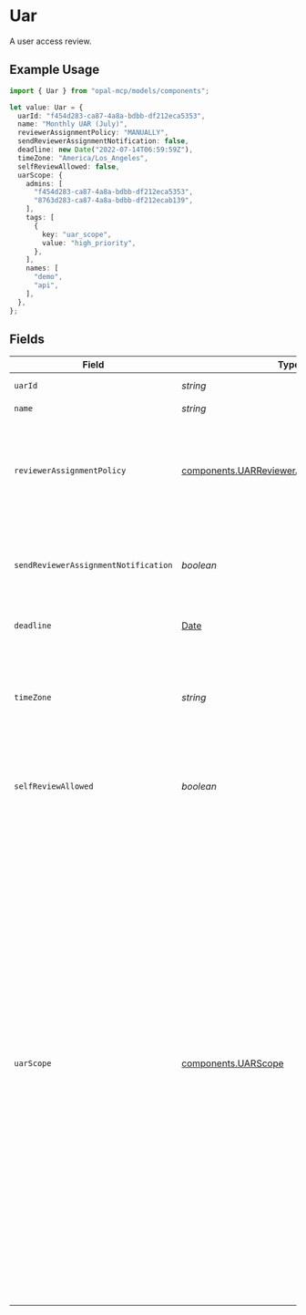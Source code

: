 # Uar

A user access review.

## Example Usage

```typescript
import { Uar } from "opal-mcp/models/components";

let value: Uar = {
  uarId: "f454d283-ca87-4a8a-bdbb-df212eca5353",
  name: "Monthly UAR (July)",
  reviewerAssignmentPolicy: "MANUALLY",
  sendReviewerAssignmentNotification: false,
  deadline: new Date("2022-07-14T06:59:59Z"),
  timeZone: "America/Los_Angeles",
  selfReviewAllowed: false,
  uarScope: {
    admins: [
      "f454d283-ca87-4a8a-bdbb-df212eca5353",
      "8763d283-ca87-4a8a-bdbb-df212ecab139",
    ],
    tags: [
      {
        key: "uar_scope",
        value: "high_priority",
      },
    ],
    names: [
      "demo",
      "api",
    ],
  },
};
```

## Fields

| Field                                                                                                                                                                                                                                                                                                                                                                                                                                                                                                                                                                                               | Type                                                                                                                                                                                                                                                                                                                                                                                                                                                                                                                                                                                                | Required                                                                                                                                                                                                                                                                                                                                                                                                                                                                                                                                                                                            | Description                                                                                                                                                                                                                                                                                                                                                                                                                                                                                                                                                                                         | Example                                                                                                                                                                                                                                                                                                                                                                                                                                                                                                                                                                                             |
| --------------------------------------------------------------------------------------------------------------------------------------------------------------------------------------------------------------------------------------------------------------------------------------------------------------------------------------------------------------------------------------------------------------------------------------------------------------------------------------------------------------------------------------------------------------------------------------------------- | --------------------------------------------------------------------------------------------------------------------------------------------------------------------------------------------------------------------------------------------------------------------------------------------------------------------------------------------------------------------------------------------------------------------------------------------------------------------------------------------------------------------------------------------------------------------------------------------------- | --------------------------------------------------------------------------------------------------------------------------------------------------------------------------------------------------------------------------------------------------------------------------------------------------------------------------------------------------------------------------------------------------------------------------------------------------------------------------------------------------------------------------------------------------------------------------------------------------- | --------------------------------------------------------------------------------------------------------------------------------------------------------------------------------------------------------------------------------------------------------------------------------------------------------------------------------------------------------------------------------------------------------------------------------------------------------------------------------------------------------------------------------------------------------------------------------------------------- | --------------------------------------------------------------------------------------------------------------------------------------------------------------------------------------------------------------------------------------------------------------------------------------------------------------------------------------------------------------------------------------------------------------------------------------------------------------------------------------------------------------------------------------------------------------------------------------------------- |
| `uarId`                                                                                                                                                                                                                                                                                                                                                                                                                                                                                                                                                                                             | *string*                                                                                                                                                                                                                                                                                                                                                                                                                                                                                                                                                                                            | :heavy_check_mark:                                                                                                                                                                                                                                                                                                                                                                                                                                                                                                                                                                                  | The ID of the UAR.                                                                                                                                                                                                                                                                                                                                                                                                                                                                                                                                                                                  | f454d283-ca87-4a8a-bdbb-df212eca5353                                                                                                                                                                                                                                                                                                                                                                                                                                                                                                                                                                |
| `name`                                                                                                                                                                                                                                                                                                                                                                                                                                                                                                                                                                                              | *string*                                                                                                                                                                                                                                                                                                                                                                                                                                                                                                                                                                                            | :heavy_check_mark:                                                                                                                                                                                                                                                                                                                                                                                                                                                                                                                                                                                  | The name of the UAR.                                                                                                                                                                                                                                                                                                                                                                                                                                                                                                                                                                                | Monthly UAR (July)                                                                                                                                                                                                                                                                                                                                                                                                                                                                                                                                                                                  |
| `reviewerAssignmentPolicy`                                                                                                                                                                                                                                                                                                                                                                                                                                                                                                                                                                          | [components.UARReviewerAssignmentPolicyEnum](../../models/components/uarreviewerassignmentpolicyenum.md)                                                                                                                                                                                                                                                                                                                                                                                                                                                                                            | :heavy_check_mark:                                                                                                                                                                                                                                                                                                                                                                                                                                                                                                                                                                                  | A policy for auto-assigning reviewers. If auto-assignment is on, specific assignments can still be manually adjusted after the access review is started. Default is Manually.                                                                                                                                                                                                                                                                                                                                                                                                                       | MANUALLY                                                                                                                                                                                                                                                                                                                                                                                                                                                                                                                                                                                            |
| `sendReviewerAssignmentNotification`                                                                                                                                                                                                                                                                                                                                                                                                                                                                                                                                                                | *boolean*                                                                                                                                                                                                                                                                                                                                                                                                                                                                                                                                                                                           | :heavy_check_mark:                                                                                                                                                                                                                                                                                                                                                                                                                                                                                                                                                                                  | A bool representing whether to send a notification to reviewers when they're assigned a new review. Default is False.                                                                                                                                                                                                                                                                                                                                                                                                                                                                               | false                                                                                                                                                                                                                                                                                                                                                                                                                                                                                                                                                                                               |
| `deadline`                                                                                                                                                                                                                                                                                                                                                                                                                                                                                                                                                                                          | [Date](https://developer.mozilla.org/en-US/docs/Web/JavaScript/Reference/Global_Objects/Date)                                                                                                                                                                                                                                                                                                                                                                                                                                                                                                       | :heavy_check_mark:                                                                                                                                                                                                                                                                                                                                                                                                                                                                                                                                                                                  | The last day for reviewers to complete their access reviews.                                                                                                                                                                                                                                                                                                                                                                                                                                                                                                                                        | 2022-07-14 06:59:59 +0000 UTC                                                                                                                                                                                                                                                                                                                                                                                                                                                                                                                                                                       |
| `timeZone`                                                                                                                                                                                                                                                                                                                                                                                                                                                                                                                                                                                          | *string*                                                                                                                                                                                                                                                                                                                                                                                                                                                                                                                                                                                            | :heavy_check_mark:                                                                                                                                                                                                                                                                                                                                                                                                                                                                                                                                                                                  | The time zone name (as defined by the IANA Time Zone database) used in the access review deadline and exported audit report. Default is America/Los_Angeles.                                                                                                                                                                                                                                                                                                                                                                                                                                        | America/Los_Angeles                                                                                                                                                                                                                                                                                                                                                                                                                                                                                                                                                                                 |
| `selfReviewAllowed`                                                                                                                                                                                                                                                                                                                                                                                                                                                                                                                                                                                 | *boolean*                                                                                                                                                                                                                                                                                                                                                                                                                                                                                                                                                                                           | :heavy_check_mark:                                                                                                                                                                                                                                                                                                                                                                                                                                                                                                                                                                                  | A bool representing whether to present a warning when a user is the only reviewer for themself. Default is False.                                                                                                                                                                                                                                                                                                                                                                                                                                                                                   | false                                                                                                                                                                                                                                                                                                                                                                                                                                                                                                                                                                                               |
| `uarScope`                                                                                                                                                                                                                                                                                                                                                                                                                                                                                                                                                                                          | [components.UARScope](../../models/components/uarscope.md)                                                                                                                                                                                                                                                                                                                                                                                                                                                                                                                                          | :heavy_minus_sign:                                                                                                                                                                                                                                                                                                                                                                                                                                                                                                                                                                                  | If set, the access review will only contain resources and groups that match at least one of the filters in scope.                                                                                                                                                                                                                                                                                                                                                                                                                                                                                   | {<br/>"filter_operator": "ANY",<br/>"users": [<br/>"userd283-ca87-4a8a-bdbb-df212eca5353"<br/>],<br/>"include_group_bindings": true,<br/>"tags": [<br/>{<br/>"key": "uar_scope",<br/>"value": "high_priority"<br/>}<br/>],<br/>"names": [<br/>"demo",<br/>"api"<br/>],<br/>"admins": [<br/>"f454d283-ca87-4a8a-bdbb-df212eca5353",<br/>"8763d283-ca87-4a8a-bdbb-df212ecab139"<br/>],<br/>"resource_types": [<br/>"GCP_CLOUD_SQL_POSTGRES_INSTANCE"<br/>],<br/>"group_types": [<br/>"AWS_SSO_GROUP"<br/>],<br/>"apps": [<br/>"pas2d283-ca87-4a8a-bdbb-df212eca5353",<br/>"apss2d283-ca87-4a8a-bdbb-df212eca5353"<br/>],<br/>"entities": [<br/>"f454d283-as87-4a8a-bdbb-df212eca5353",<br/>"f454d283-as87-4a8a-bdbb-df212eca5329"<br/>]<br/>} |